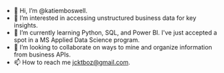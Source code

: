 - 👋 Hi, I’m @katiemboswell.
- 👀 I’m interested in accessing unstructured business data for key insights.
- 🌱 I’m currently learning Python, SQL, and Power BI. I've just accepted a spot in a MS Applied Data Science program.
- 💞️ I’m looking to collaborate on ways to mine and organize information from business APIs.
- 📫 How to reach me jcktboz@gmail.com.

<!---
katiemboswell/katiemboswell is a ✨ special ✨ repository because its `README.md` (this file) appears on your GitHub profile.
You can click the Preview link to take a look at your changes.
--->
